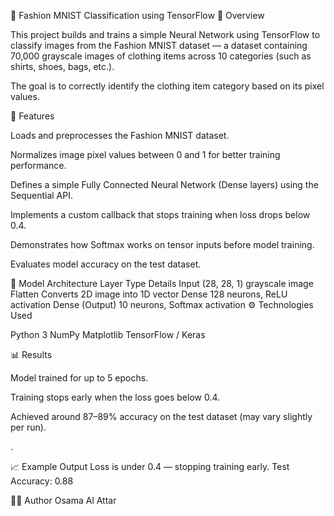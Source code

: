 🧥 Fashion MNIST Classification using TensorFlow
📘 Overview

This project builds and trains a simple Neural Network using TensorFlow to classify images from the Fashion MNIST dataset — a dataset containing 70,000 grayscale images of clothing items across 10 categories (such as shirts, shoes, bags, etc.).

The goal is to correctly identify the clothing item category based on its pixel values.

🧩 Features

Loads and preprocesses the Fashion MNIST dataset.

Normalizes image pixel values between 0 and 1 for better training performance.

Defines a simple Fully Connected Neural Network (Dense layers) using the Sequential API.

Implements a custom callback that stops training when loss drops below 0.4.

Demonstrates how Softmax works on tensor inputs before model training.

Evaluates model accuracy on the test dataset.

🧠 Model Architecture
Layer Type	Details
Input	(28, 28, 1) grayscale image
Flatten	Converts 2D image into 1D vector
Dense	128 neurons, ReLU activation
Dense (Output)	10 neurons, Softmax activation
⚙️ Technologies Used

Python 3
NumPy
Matplotlib
TensorFlow / Keras

📊 Results

Model trained for up to 5 epochs.

Training stops early when the loss goes below 0.4.

Achieved around 87–89% accuracy on the test dataset (may vary slightly per run).

.

📈 Example Output
Loss is under 0.4 — stopping training early.
Test Accuracy: 0.88

🧑‍💻 Author
Osama Al Attar
